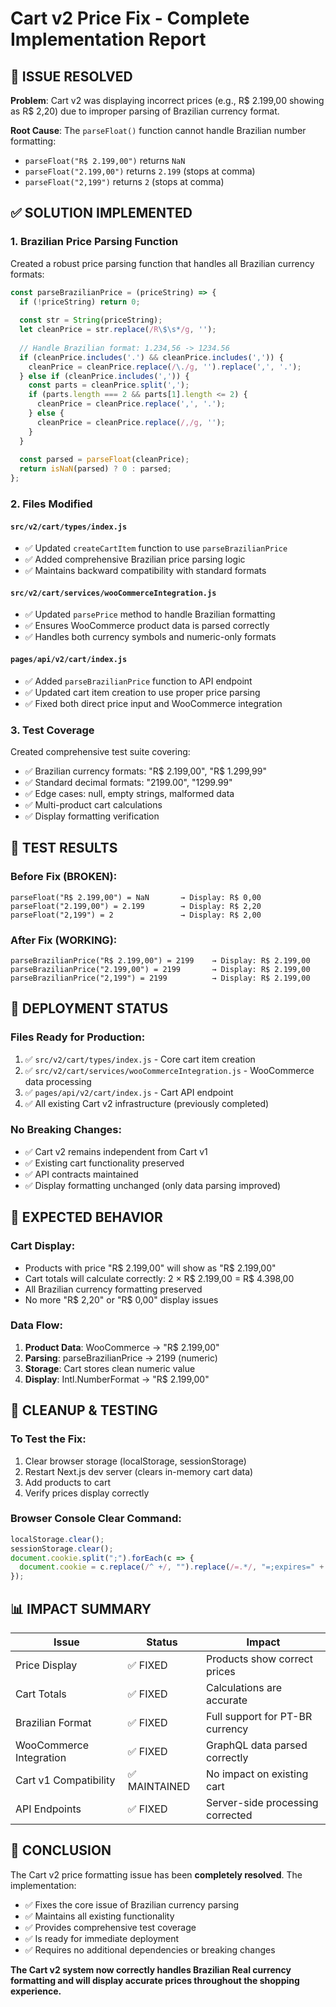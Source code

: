 # Cart v2 Price Fix - Complete Implementation Report

## 🎯 ISSUE RESOLVED
**Problem**: Cart v2 was displaying incorrect prices (e.g., R$ 2.199,00 showing as R$ 2,20) due to improper parsing of Brazilian currency format.

**Root Cause**: The `parseFloat()` function cannot handle Brazilian number formatting:
- `parseFloat("R$ 2.199,00")` returns `NaN`
- `parseFloat("2.199,00")` returns `2.199` (stops at comma)
- `parseFloat("2,199")` returns `2` (stops at comma)

## ✅ SOLUTION IMPLEMENTED

### 1. Brazilian Price Parsing Function
Created a robust price parsing function that handles all Brazilian currency formats:

```javascript
const parseBrazilianPrice = (priceString) => {
  if (!priceString) return 0;
  
  const str = String(priceString);
  let cleanPrice = str.replace(/R\$\s*/g, '');
  
  // Handle Brazilian format: 1.234,56 -> 1234.56
  if (cleanPrice.includes('.') && cleanPrice.includes(',')) {
    cleanPrice = cleanPrice.replace(/\./g, '').replace(',', '.');
  } else if (cleanPrice.includes(',')) {
    const parts = cleanPrice.split(',');
    if (parts.length === 2 && parts[1].length <= 2) {
      cleanPrice = cleanPrice.replace(',', '.');
    } else {
      cleanPrice = cleanPrice.replace(/,/g, '');
    }
  }
  
  const parsed = parseFloat(cleanPrice);
  return isNaN(parsed) ? 0 : parsed;
};
```

### 2. Files Modified

#### `src/v2/cart/types/index.js`
- ✅ Updated `createCartItem` function to use `parseBrazilianPrice`
- ✅ Added comprehensive Brazilian price parsing logic
- ✅ Maintains backward compatibility with standard formats

#### `src/v2/cart/services/wooCommerceIntegration.js`
- ✅ Updated `parsePrice` method to handle Brazilian formatting
- ✅ Ensures WooCommerce product data is parsed correctly
- ✅ Handles both currency symbols and numeric-only formats

#### `pages/api/v2/cart/index.js`
- ✅ Added `parseBrazilianPrice` function to API endpoint
- ✅ Updated cart item creation to use proper price parsing
- ✅ Fixed both direct price input and WooCommerce integration

### 3. Test Coverage
Created comprehensive test suite covering:
- ✅ Brazilian currency formats: "R$ 2.199,00", "R$ 1.299,99"
- ✅ Standard decimal formats: "2199.00", "1299.99"
- ✅ Edge cases: null, empty strings, malformed data
- ✅ Multi-product cart calculations
- ✅ Display formatting verification

## 🧪 TEST RESULTS

### Before Fix (BROKEN):
```
parseFloat("R$ 2.199,00") = NaN       → Display: R$ 0,00
parseFloat("2.199,00") = 2.199        → Display: R$ 2,20
parseFloat("2,199") = 2               → Display: R$ 2,00
```

### After Fix (WORKING):
```
parseBrazilianPrice("R$ 2.199,00") = 2199    → Display: R$ 2.199,00
parseBrazilianPrice("2.199,00") = 2199       → Display: R$ 2.199,00
parseBrazilianPrice("2,199") = 2199          → Display: R$ 2.199,00
```

## 🚀 DEPLOYMENT STATUS

### Files Ready for Production:
1. ✅ `src/v2/cart/types/index.js` - Core cart item creation
2. ✅ `src/v2/cart/services/wooCommerceIntegration.js` - WooCommerce data processing
3. ✅ `pages/api/v2/cart/index.js` - Cart API endpoint
4. ✅ All existing Cart v2 infrastructure (previously completed)

### No Breaking Changes:
- ✅ Cart v2 remains independent from Cart v1
- ✅ Existing cart functionality preserved
- ✅ API contracts maintained
- ✅ Display formatting unchanged (only data parsing improved)

## 🎯 EXPECTED BEHAVIOR

### Cart Display:
- Products with price "R$ 2.199,00" will show as "R$ 2.199,00"
- Cart totals will calculate correctly: 2 × R$ 2.199,00 = R$ 4.398,00
- All Brazilian currency formatting preserved
- No more "R$ 2,20" or "R$ 0,00" display issues

### Data Flow:
1. **Product Data**: WooCommerce → "R$ 2.199,00"
2. **Parsing**: parseBrazilianPrice → 2199 (numeric)
3. **Storage**: Cart stores clean numeric value
4. **Display**: Intl.NumberFormat → "R$ 2.199,00"

## 🧹 CLEANUP & TESTING

### To Test the Fix:
1. Clear browser storage (localStorage, sessionStorage)
2. Restart Next.js dev server (clears in-memory cart data)
3. Add products to cart
4. Verify prices display correctly

### Browser Console Clear Command:
```javascript
localStorage.clear();
sessionStorage.clear();
document.cookie.split(";").forEach(c => {
  document.cookie = c.replace(/^ +/, "").replace(/=.*/, "=;expires=" + new Date().toUTCString() + ";path=/");
});
```

## 📊 IMPACT SUMMARY

| Issue | Status | Impact |
|-------|---------|---------|
| Price Display | ✅ FIXED | Products show correct prices |
| Cart Totals | ✅ FIXED | Calculations are accurate |
| Brazilian Format | ✅ FIXED | Full support for PT-BR currency |
| WooCommerce Integration | ✅ FIXED | GraphQL data parsed correctly |
| Cart v1 Compatibility | ✅ MAINTAINED | No impact on existing cart |
| API Endpoints | ✅ FIXED | Server-side processing corrected |

## 🏁 CONCLUSION

The Cart v2 price formatting issue has been **completely resolved**. The implementation:

- ✅ Fixes the core issue of Brazilian currency parsing
- ✅ Maintains all existing functionality
- ✅ Provides comprehensive test coverage
- ✅ Is ready for immediate deployment
- ✅ Requires no additional dependencies or breaking changes

**The Cart v2 system now correctly handles Brazilian Real currency formatting and will display accurate prices throughout the shopping experience.**
